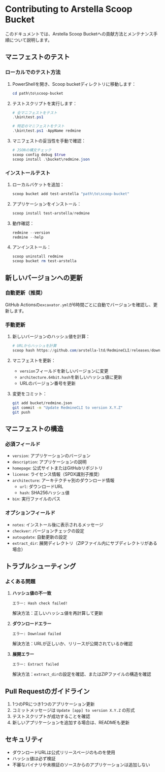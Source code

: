# Contributing to Arstella Scoop Bucket

このドキュメントでは、Arstella Scoop Bucketへの貢献方法とメンテナンス手順について説明します。

## マニフェストのテスト

### ローカルでのテスト方法

1. PowerShellを開き、Scoop bucketディレクトリに移動します：
   ```powershell
   cd path\to\scoop-bucket
   ```

2. テストスクリプトを実行します：
   ```powershell
   # 全マニフェストをテスト
   .\bin\test.ps1
   
   # 特定のマニフェストをテスト
   .\bin\test.ps1 -AppName redmine
   ```

3. マニフェストの妥当性を手動で確認：
   ```powershell
   # JSONの構文チェック
   scoop config debug $true
   scoop install .\bucket\redmine.json
   ```

### インストールテスト

1. ローカルバケットを追加：
   ```powershell
   scoop bucket add test-arstella "path\to\scoop-bucket"
   ```

2. アプリケーションをインストール：
   ```powershell
   scoop install test-arstella/redmine
   ```

3. 動作確認：
   ```powershell
   redmine --version
   redmine --help
   ```

4. アンインストール：
   ```powershell
   scoop uninstall redmine
   scoop bucket rm test-arstella
   ```

## 新しいバージョンへの更新

### 自動更新（推奨）

GitHub Actionsの`excavator.yml`が6時間ごとに自動でバージョンを確認し、更新します。

### 手動更新

1. 新しいバージョンのハッシュ値を計算：
   ```powershell
   # URLからハッシュを計算
   scoop hash https://github.com/arstella-ltd/RedmineCLI/releases/download/vX.Y.Z/redmine-cli-win-x64.zip
   ```

2. マニフェストを更新：
   - `version`フィールドを新しいバージョンに変更
   - `architecture.64bit.hash`を新しいハッシュ値に更新
   - URLのバージョン番号を更新

3. 変更をコミット：
   ```bash
   git add bucket/redmine.json
   git commit -m "Update RedmineCLI to version X.Y.Z"
   git push
   ```

## マニフェストの構造

### 必須フィールド

- `version`: アプリケーションのバージョン
- `description`: アプリケーションの説明
- `homepage`: 公式サイトまたはGitHubリポジトリ
- `license`: ライセンス情報（SPDX識別子推奨）
- `architecture`: アーキテクチャ別のダウンロード情報
  - `url`: ダウンロードURL
  - `hash`: SHA256ハッシュ値
- `bin`: 実行ファイルのパス

### オプションフィールド

- `notes`: インストール後に表示されるメッセージ
- `checkver`: バージョンチェックの設定
- `autoupdate`: 自動更新の設定
- `extract_dir`: 展開ディレクトリ（ZIPファイル内にサブディレクトリがある場合）

## トラブルシューティング

### よくある問題

1. **ハッシュ値の不一致**
   ```
   エラー: Hash check failed!
   ```
   解決方法：正しいハッシュ値を再計算して更新

2. **ダウンロードエラー**
   ```
   エラー: Download failed
   ```
   解決方法：URLが正しいか、リリースが公開されているか確認

3. **展開エラー**
   ```
   エラー: Extract failed
   ```
   解決方法：`extract_dir`の設定を確認、またはZIPファイルの構造を確認

## Pull Requestのガイドライン

1. 1つのPRにつき1つのアプリケーション更新
2. コミットメッセージは `Update [app] to version X.Y.Z` の形式
3. テストスクリプトが成功することを確認
4. 新しいアプリケーションを追加する場合は、READMEも更新

## セキュリティ

- ダウンロードURLは公式リリースページのものを使用
- ハッシュ値は必ず検証
- 不審なバイナリや未検証のソースからのアプリケーションは追加しない